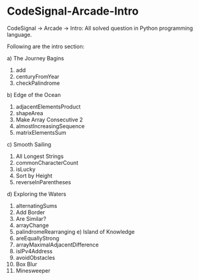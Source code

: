 # CodeSignal-Arcade-Intro
CodeSignal -> Arcade -> Intro: All solved question in Python programming language.

Following are the intro section:

a) The Journey Bagins
  1) add
  2) centuryFromYear
  3) checkPalindrome

b) Edge of the Ocean
  1) adjacentElementsProduct
  2) shapeArea
  3) Make Array Consecutive 2
  4) almostIncreasingSequence
  5) matrixElementsSum

c) Smooth Sailing
  1) All Longest Strings
  2) commonCharacterCount
  3) isLucky
  4) Sort by Height
  5) reverseInParentheses

d) Exploring the Waters
  1) alternatingSums
  2) Add Border
  3) Are Similar?
  4) arrayChange
  5) palindromeRearranging
e) Island of Knowledge
  1) areEquallyStrong
  2) arrayMaximalAdjacentDifference
  3) isIPv4Address
  4) avoidObstacles
  5) Box Blur
  6) Minesweeper
